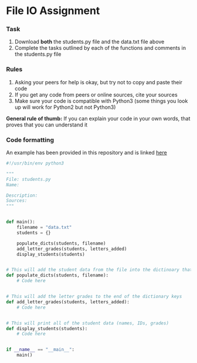 # File IO Assignment

### Task
1. Download **both** the students.py file and the data.txt file above
2. Complete the tasks outlined by each of the functions and comments in the students.py file

### Rules
1. Asking your peers for help is okay, but try not to copy and paste their code
2. If you get any code from peers or online sources, cite your sources
3. Make sure your code is compatible with Python3 (some things you look up will work for Python2 but not Python3)

**General rule of thumb:** If you can explain your code in your own words, that proves that you can understand it


### Code formatting
An example has been provided in this repository and is linked [here](https://github.com/UofAScienceCamps2018/CS-Topics/blob/master/files/students.py)


```python
#!/usr/bin/env python3

"""
File: students.py
Name:

Description:
Sources:
"""


def main():
    filename = "data.txt"
    students = {}

    populate_dicts(students, filename)
    add_letter_grades(students, letters_added)
    display_students(students)


# This will add the student data from the file into the dictinoary that was initiailzed in the main() function
def populate_dicts(students, filename):
    # Code here


# This will add the letter grades to the end of the dictionary keys
def add_letter_grades(students, letters_added):
    # Code here


# This will print all of the student data (names, IDs, grades)
def display_students(students):
    # Code here


if __name__ == "__main__":
    main()
```